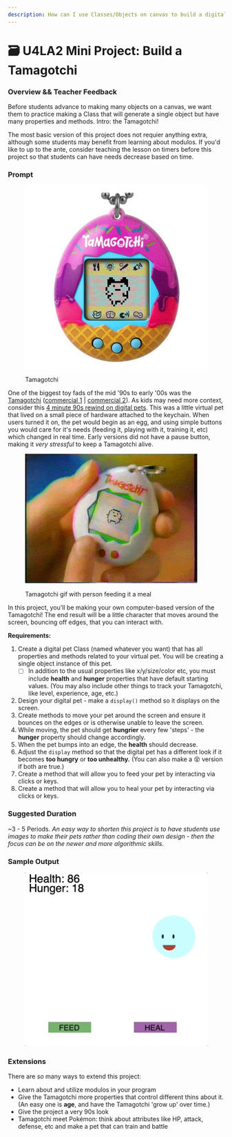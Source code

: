 ```yaml
---
description: How can I use Classes/Objects on canvas to build a digital pet?
---
```


# 🗃 U4LA2 Mini Project: Build a Tamagotchi

### Overview && Teacher Feedback

Before students advance to making many objects on a canvas, we want them to practice making a Class that will generate a single object but have many properties and methods. Intro: the Tamagotchi!

The most basic version of this project does not requier anything extra, although some students may benefit from learning about modulos. If you'd like to up to the ante, consider teaching the lesson on timers before this project so that students can have needs decrease based on time.

### Prompt

<figure><img src="../.gitbook/assets/image (6).png" alt=""><figcaption><p>Tamagotchi</p></figcaption></figure>

One of the biggest toy fads of the mid '90s to early '00s was the [Tamagotchi](https://en.wikipedia.org/wiki/Tamagotchi) ([commercial 1](https://youtu.be/DAahOV63\_wA) | [commercial 2](https://youtu.be/G-dnRcAekBU)). As kids may need more context, consider this [4 minute 90s rewind on digital pets](https://youtu.be/teNYpJ32stY). This was a little virtual pet that lived on a small piece of hardware attached to the keychain. When users turned it on, the pet would begin as an egg, and using simple buttons you would care for it's needs (feeding it, playing with it, training it, etc) which changed in real time. Early versions did not have a pause button, making it _very stressful_ to keep a Tamagotchi alive.

<figure><img src="../.gitbook/assets/tamagotchi.gif" alt=""><figcaption><p>Tamagotchi gif with person feeding it a meal</p></figcaption></figure>

In this project, you'll be making your own computer-based version of the Tamagotchi! The end result will be a little character that moves around the screen, bouncing off edges, that you can interact with.

**Requirements:**

1. Create a digital pet Class (named whatever you want) that has all properties and methods related to your virtual pet. You will be creating a single object instance of this pet.
   * [ ] In addition to the usual properties like x/y/size/color etc, you must include **health** and **hunger** properties that have default starting values. (You may also include other things to track your Tamagotchi, like level, experience, age, etc.)
2. Design your digital pet - make a `display()` method so it displays on the screen.
3. Create methods to move your pet around the screen and ensure it bounces on the edges or is otherwise unable to leave the screen.
4. While moving, the pet should get **hungrier** every few 'steps' - the **hunger** property should change accordingly.
5. When the pet bumps into an edge, the **health** should decrease.
6. Adjust the `display` method so that the digital pet has a different look if it becomes **too hungry** or **too unhealthy.** (You can also make a 😵 version if both are true.)
7. Create a method that will allow you to feed your pet by interacting via clicks or keys.
8. Create a method that will allow you to heal your pet by interacting via clicks or keys.

### Suggested Duration

\~3 - 5 Periods. _An easy way to shorten this project is to have students use images to make their pets rather than coding their own design - then the focus can be on the newer and more algorithmic skills._

### Sample Output

<figure><img src="../.gitbook/assets/tamagotchisample.gif" alt=""><figcaption></figcaption></figure>

### Extensions

There are _so_ many ways to extend this project:

* Learn about and utilize modulos in your program
* Give the Tamagotchi more properties that control different thins about it. (An easy one is **age**, and have the Tamagotchi 'grow up' over time.)
* Give the project a very 90s look
* Tamagotchi meet Pokémon: think about attributes like HP, attack, defense, etc and make a pet that can train and battle

